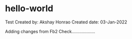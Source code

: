 # hello-world
Test 
Created by: Akshay Honrao
Created date: 03-Jan-2022
 
Adding changes from Fb2 
Check...................
